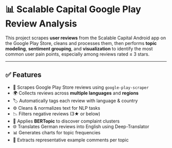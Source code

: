 # 📊 Scalable Capital Google Play Review Analysis

This project scrapes **user reviews** from the Scalable Capital Android app on the Google Play Store, cleans and processes them, then performs **topic modeling**, **sentiment grouping**, and **visualization** to identify the most common user pain points, especially among reviews rated ≤ 3 stars.

---

## ✅ Features

- 🔎 Scrapes Google Play Store reviews using `google-play-scraper`
- 🌍 Collects reviews across **multiple languages** and **regions**
- 🏷️ Automatically tags each review with language & country
- ⚙️ Cleans & normalizes text for NLP tasks
- 📉 Filters negative reviews (3★ or below)
- 🧠 Applies **BERTopic** to discover complaint clusters
- 🌐 Translates German reviews into English using Deep-Translator
- 📊 Generates charts for topic frequencies
- 💬 Extracts representative example comments per topic


